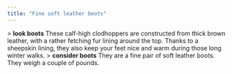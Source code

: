 ```yaml
---
title: "Fine soft leather boots"
---
```


\> **look boots**
These calf-high clodhoppers are constructed from thick brown leather,
with a
rather fetching fur lining around the top. Thanks to a sheepskin lining,
they
also keep your feet nice and warm during those long winter walks.
\> **consider boots**
They are a fine pair of soft leather boots.
They weigh a couple of pounds.